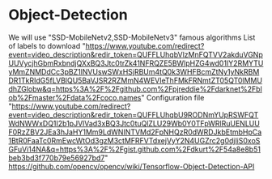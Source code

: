 # Object-Detection
We will use "SSD-MobileNetv2,SSD-MobileNetv3" famous algorithms
List of labels to download  "https://www.youtube.com/redirect?event=video_description&redir_token=QUFFLUhqbVlzMnFQTVV2akduVGNpUUVycjhGbmRxbndjQXxBQ3Jtc0trZk41NFRQZE5BWlpHZG4wd01IY2RMYTUyMmZNMDdCc3pBZ1lNVUswSWxHSjRBUm4tQ0k3WHFBcmZtNy1yNkRBMDR1TkRIdG5fLVBlQU5BaVJSR2RZMmN4WEVIeThFMkFRNmtZT05QT0lMMUdhZGlobw&q=https%3A%2F%2Fgithub.com%2Fpjreddie%2Fdarknet%2Fblob%2Fmaster%2Fdata%2Fcoco.names"
Configuration file "https://www.youtube.com/redirect?event=video_description&redir_token=QUFFLUhqbU9RODNmYUpRSWFQTWdNWWxDQ1I2b1pJVlVad3xBQ3Jtc0tuQlZLU29Wb0Y0TFpWRlRuUENLUUF0RzZBV2JEa3hJaHY1Mm9LdWNINTVMd2FpNHQzR0dWRDJkbEtmbHpCa1BtR0FaaTc0RmEwcWtOd3gzM3ctMFRFVTdxejVyY2N4UGZrc2g0djliS0xoSGFuVi14NA&q=https%3A%2F%2Fgist.github.com%2Fdkurt%2F54a8e8b51beb3bd3f770b79e56927bd7"
https://github.com/opencv/opencv/wiki/Tensorflow-Object-Detection-API

